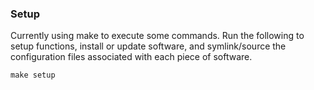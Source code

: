 ### Setup

Currently using make to execute some commands. Run the following to setup
functions, install or update software, and symlink/source the configuration
files associated with each piece of software.

```
make setup
```

